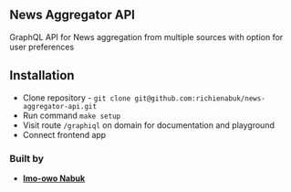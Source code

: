 ## News Aggregator API

GraphQL API for News aggregation from multiple sources with option for user preferences

## Installation

- Clone repository - `git clone git@github.com:richienabuk/news-aggregator-api.git`
- Run command `make setup`
- Visit route `/graphiql` on domain for documentation and playground
- Connect frontend app

### Built by
- **[Imo-owo Nabuk](https://github.com/richienabuk)**
